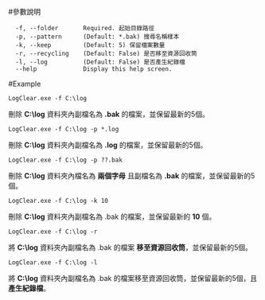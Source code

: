 #參數說明

```
  -f, --folder       Required. 起始目錄路徑  
  -p, --pattern      (Default: *.bak) 搜尋名稱樣本  
  -k, --keep         (Default: 5) 保留檔案數量  
  -r, --recycling    (Default: False) 是否移至資源回收筒  
  -l, --log          (Default: False) 是否產生紀錄檔  
  --help             Display this help screen.
```

#Example
```
LogClear.exe -f C:\log
```
刪除 **C:\log** 資料夾內副檔名為 **.bak** 的檔案，並保留最新的5個。
```
LogClear.exe -f C:\log -p *.log
```
刪除 **C:\log** 資料夾內副檔名為 **.log** 的檔案，並保留最新的5個。
```
LogClear.exe -f C:\log -p ??.bak
```
刪除 **C:\log** 資料夾內檔名為 **兩個字母** 且副檔名為 **.bak** 的檔案，並保留最新的5個。
```
LogClear.exe -f C:\log -k 10
```
刪除 **C:\log** 資料夾內副檔名為 .bak 的檔案，並保留最新的 **10** 個。
```
LogClear.exe -f C:\log -r
```
將 **C:\log** 資料夾內副檔名為 .bak 的檔案 **移至資源回收筒**，並保留最新的5個。
```
LogClear.exe -f C:\log -l
```
將 **C:\log** 資料夾內副檔名為 .bak 的檔案移至資源回收筒，並保留最新的5個，且 **產生紀錄檔**。
